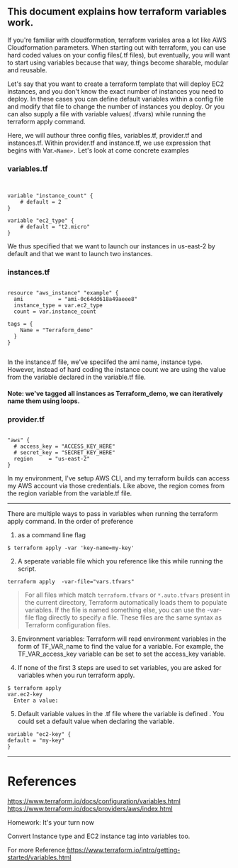 ## This document explains how terraform variables work. 


If you're familiar with cloudformation, terraform variales area a lot like AWS Cloudformation parameters. When starting out with terraform, you can use hard coded values on your config files(.tf files), but eventually, you will want to start using variables because that way, things become sharable, modular and reusable.

Let's say that you want to create a terraform template that will deploy EC2 instances, and you don't know the exact number of instances you need to deploy.  In these cases you can define default variables within a config file and modify that file to change the number of instances you deploy. Or you can also supply a file with variable values( .tfvars) while running the terraform apply command. 


Here, we will authour three config files, variables.tf, provider.tf and instances.tf. Within provider.tf and instance.tf, we use expression that begins with Var.`<Name>.`    Let's look at come concrete examples 
  
  ### variables.tf
```HCL


variable "instance_count" {
	# default = 2
}

variable "ec2_type" {
	# default = "t2.micro"
}
```

We thus specified that we want to launch our instances in us-east-2 by default and that we want to launch two instances. 

  ### instances.tf
```HCL

resource "aws_instance" "example" {
  ami           = "ami-0c64dd618a49aeee8"
  instance_type = var.ec2_type
  count = var.instance_count

tags = {
    Name = "Terraform_demo"
  }
}


```
In the instance.tf file, we've speciifed the ami name, instance type.  However, instead of hard coding the instance count we are using the value from the variable declared in the variable.tf file. 

#### Note: we've tagged all instances as Terraform_demo, we can iteratively name them using loops. 

  ### provider.tf
```HCL

"aws" {
  # access_key = "ACCESS_KEY_HERE"
  # secret_key = "SECRET_KEY_HERE"
  region     = "us-east-2"
}

```
In my environment, I've setup AWS CLI, and my terraform builds can access my AWS account via those credentials. Like above, the region comes from the region variable from the variable.tf file. 

  
--------
There are multiple ways to pass in variables when running the terraform apply command.
In the order of preference
1) as a command line flag
```console
$ terraform apply -var 'key-name=my-key'

```

2) A seperate variable file which you reference like this while running the script.
```console
terraform apply  -var-file="vars.tfvars"
```
> For all files which match `terraform.tfvars` or `*.auto.tfvars` present in the current directory, Terraform  automatically loads them to populate variables. If the file is named something else, you can use the -var-file flag directly to specify a file. These files are the same syntax as Terraform configuration files.


3) Environment variables:
Terraform will read environment variables in the form of TF_VAR_name to find the value for a variable. For example, the TF_VAR_access_key variable can be set to set the access_key variable.

4) If none of the first 3 steps are used to set variables, you are asked for variables when you run terraform apply.
```console
$ terraform apply
var.ec2-key
  Enter a value:
```



5) Default variable values in the .tf file where the variable is defined . You could set a default value when declaring the variable.
```HCL
variable "ec2-key" { 
default = "my-key"
}
```

---


# References
https://www.terraform.io/docs/configuration/variables.html
https://www.terraform.io/docs/providers/aws/index.html


Homework: It's your turn now

Convert Instance type and EC2 instance tag into variables too.

For more Reference:https://www.terraform.io/intro/getting-started/variables.html
